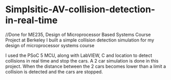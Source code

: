 # Simplsitic-AV-collision-detection-in-real-time
//Done for ME235, Design of Microprocessor Based Systems Course Project at Berkeley
I built a simple collision detection simulation for my design of microprocessor systems course 

I used the PSoC 5 MCU, along with LabVIEW, C and location to detect collisions in real time and stop the cars.
A 2 car simulation is done in this project. When the distance between the 2 cars becomes lower than a limit a collision is detected and the cars are stopped.
